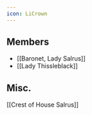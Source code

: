 ```yaml
---
icon: LiCrown
---
```

## Members
- [[Baronet, Lady Salrus]]
- [[Lady Thissleblack]] 

## Misc.
[[Crest of House Salrus]] 
